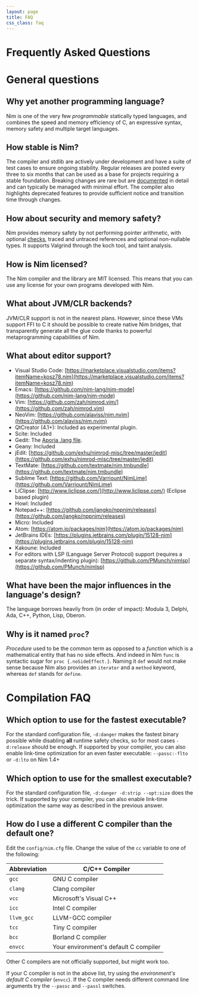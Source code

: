 ```yaml
---
layout: page
title: FAQ
css_class: faq
---
```


<h1 class="text-centered page-title main-heading">Frequently Asked Questions</h1>

# General questions

## Why yet another programming language?

Nim is one of the very few _programmable_ statically typed languages, and
combines the speed and memory efficiency of C, an expressive syntax,
memory safety and multiple target languages.

## How stable is Nim?

The compiler and stdlib are actively under development and have a suite of test
cases to ensure ongoing stability. Regular releases are posted every three to
six months that can be used as a base for projects requiring a stable foundation.
Breaking changes are rare but are [documented](https://nim-lang.org/blog/2018/03/01/version-0180-released.html)
in detail and can typically be managed with minimal effort. The compiler also
highlights deprecated features to provide sufficient notice and transition time
through changes.


## How about security and memory safety?

Nim provides memory safety by not performing pointer arithmetic, with
optional [checks](https://nim-lang.org/docs/manual.html#pragmas-compilation-option-pragmas), traced and untraced references and optional non-nullable types.
It supports Valgrind through the koch tool, and taint analysis.

## How is Nim licensed?

The Nim compiler and the library are MIT licensed.
This means that you can use any license for your own programs developed with
Nim.

## What about JVM/CLR backends?

JVM/CLR support is not in the nearest plans. However, since these VMs support FFI to C
it should be possible to create native Nim bridges, that transparently generate all the
glue code thanks to powerful metaprogramming capabilities of Nim.

## What about editor support?

- Visual Studio Code: [https://marketplace.visualstudio.com/items?itemName=kosz78.nim](https://marketplace.visualstudio.com/items?itemName=kosz78.nim)
- Emacs: [https://github.com/nim-lang/nim-mode](https://github.com/nim-lang/nim-mode)
- Vim: [https://github.com/zah/nimrod.vim/](https://github.com/zah/nimrod.vim)
- NeoVim: [https://github.com/alaviss/nim.nvim](https://github.com/alaviss/nim.nvim)
- QtCreator (4.1+): Included as experimental plugin.
- Scite: Included
- Gedit: The [Aporia .lang file](https://github.com/nim-lang/Aporia/blob/master/share/gtksourceview-2.0/language-specs/nim.lang).
- Geany: Included
- jEdit: [https://github.com/exhu/nimrod-misc/tree/master/jedit](https://github.com/exhu/nimrod-misc/tree/master/jedit)
- TextMate: [https://github.com/textmate/nim.tmbundle](https://github.com/textmate/nim.tmbundle)
- Sublime Text: [https://github.com/Varriount/NimLime](https://github.com/Varriount/NimLime)
- LiClipse: [http://www.liclipse.com/](http://www.liclipse.com/) (Eclipse based plugin)
- Howl: Included
- Notepad++: [https://github.com/jangko/nppnim/releases](https://github.com/jangko/nppnim/releases)
- Micro: Included
- Atom: [https://atom.io/packages/nim](https://atom.io/packages/nim)
- JetBrains IDEs: [https://plugins.jetbrains.com/plugin/15128-nim](https://plugins.jetbrains.com/plugin/15128-nim)
- Kakoune: Included
- For editors with LSP (Language Server Protocol) support (requires a separate syntax/indenting plugin): [https://github.com/PMunch/nimlsp](https://github.com/PMunch/nimlsp)

## What have been the major influences in the language's design?

The language borrows heavily from (in order of impact): Modula 3, Delphi,
Ada, C++, Python, Lisp, Oberon.

## Why is it named ``proc``?

*Procedure* used to be the common term as opposed to a *function* which is a
mathematical entity that has no side effects. And indeed in Nim ``func``
is syntactic sugar for ``proc {.noSideEffect.}``. Naming it ``def`` would not
make sense because Nim also provides an ``iterator`` and a ``method`` keyword,
whereas ``def`` stands for ``define``.


# Compilation FAQ

## Which option to use for the fastest executable?

For the standard configuration file, ``-d:danger`` makes the fastest binary possible
while disabling **all** runtime safety checks, so for most cases ``-d:release`` should
be enough. If supported by your compiler, you can also enable link-time optimization 
for an even faster executable: ``--passc:-flto`` or ``-d:lto`` on Nim 1.4+

## Which option to use for the smallest executable?

For the standard configuration file, ``-d:danger -d:strip --opt:size`` does the trick.
If supported by your compiler, you can also enable link-time optimization
the same way as described in the previous answer.

## How do I use a different C compiler than the default one?

Edit the ``config/nim.cfg`` file.
Change the value of the ``cc`` variable to one of the following:

| Abbreviation | C/C++ Compiler                          |
| ---------------- | --------------------------------------------|
|``gcc``           | GNU C compiler                              |
|``clang``         | Clang compiler                              |
|``vcc``           | Microsoft's Visual C++                      |
|``icc``           | Intel C compiler                            |
|``llvm_gcc``      | LLVM-GCC compiler                           |
|``tcc``           | Tiny C compiler                             |
|``bcc``           | Borland C compiler                          |
|``envcc``         | Your environment's default C compiler       |


Other C compilers are not officially supported, but might work too.

If your C compiler is not in the above list, try using the
*environment's default C compiler* (``envcc``). If the C compiler needs
different command line arguments try the ``--passc`` and ``--passl`` switches.
